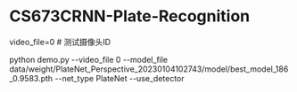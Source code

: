 # CS673CRNN-Plate-Recognition


video_file=0 # 测试摄像头ID

python demo.py --video_file 0 --model_file data/weight/PlateNet_Perspective_20230104102743/model/best_model_186_0.9583.pth --net_type PlateNet --use_detector
